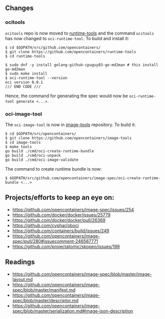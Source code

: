 ## Changes

### ocitools

`ocitools` repo is now moved to [runtime-tools](https://github.com/opencontainers/runtime-tools) and the command `ocitools` has now changed to `oci-runtime-tool`. To build and install it:

```
$ cd $GOPATH/src/github.com/opencontainers/
$ git clone https://github.com/opencontainers/runtime-tools
$ cd runtime-tools

$ sudo dnf -y install golang-github-cpuguy83-go-md2man # this install go-md2man
$ sudo make install
$ oci-runtime-tool --version
oci version 0.0.1
/// END CODE ///
```

Hence, the command for generating the spec would now be `oci-runtime-tool generate <...>`.

### oci-image-tool

The `oci-image-tool` is now in [image-tools](https://github.com/opencontainers/image-tools) repository. To build it:

```
$ cd $GOPATH/src/opencontainers/
$ git clone https://github.com/opencontainers/image-tools
$ cd image-tools
$ make tools
go build ./cmd/oci-create-runtime-bundle
go build ./cmd/oci-unpack
go build ./cmd/oci-image-validate

```
The command to create runtime bundle is now:

```
$ $GOPATH/src/github.com/opencontainers/image-spec/oci-create-runtime-bundle <...>
```

## Projects/efforts to keep an eye on:

- https://github.com/opencontainers/image-spec/issues/254
- https://github.com/docker/docker/issues/25779
- https://github.com/docker/docker/pull/26369
- https://github.com/cyphar/oboci
- https://github.com/containers/build/issues/249
- https://github.com/opencontainers/image-spec/pull/280#issuecomment-246567771
- https://github.com/projectatomic/skopeo/issues/199


## Readings

- https://github.com/opencontainers/image-spec/blob/master/image-layout.md
- https://github.com/opencontainers/image-spec/blob/master/manifest.md
- https://github.com/opencontainers/image-spec/blob/master/descriptor.md
- https://github.com/opencontainers/image-spec/blob/master/serialization.md#image-json-description
